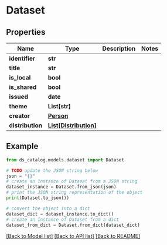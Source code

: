 # Dataset


## Properties

Name | Type | Description | Notes
------------ | ------------- | ------------- | -------------
**identifier** | **str** |  | 
**title** | **str** |  | 
**is_local** | **bool** |  | 
**is_shared** | **bool** |  | 
**issued** | **date** |  | 
**theme** | **List[str]** |  | 
**creator** | [**Person**](Person.md) |  | 
**distribution** | [**List[Distribution]**](Distribution.md) |  | 

## Example

```python
from ds_catalog.models.dataset import Dataset

# TODO update the JSON string below
json = "{}"
# create an instance of Dataset from a JSON string
dataset_instance = Dataset.from_json(json)
# print the JSON string representation of the object
print(Dataset.to_json())

# convert the object into a dict
dataset_dict = dataset_instance.to_dict()
# create an instance of Dataset from a dict
dataset_from_dict = Dataset.from_dict(dataset_dict)
```
[[Back to Model list]](../README.md#documentation-for-models) [[Back to API list]](../README.md#documentation-for-api-endpoints) [[Back to README]](../README.md)


